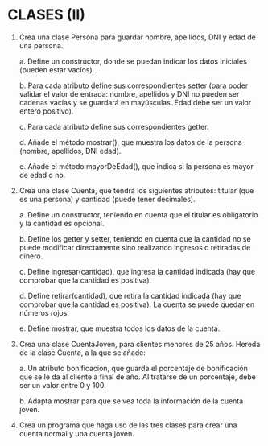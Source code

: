 # CLASES (II)

1. Crea una clase Persona para guardar nombre, apellidos, DNI y edad de una persona.

    a. Define un constructor, donde se puedan indicar los datos iniciales (pueden estar vacíos).

    b. Para cada atributo define sus correspondientes setter (para poder validar el valor de entrada: nombre, apellidos y DNI no pueden ser cadenas vacías y se guardará en mayúsculas. Edad debe ser un valor entero positivo).

    c. Para cada atributo define sus correspondientes getter.

    d. Añade el método mostrar(), que muestra los datos de la persona (nombre, apellidos, DNI edad).

    e. Añade el método mayorDeEdad(), que indica si la persona es mayor de edad o no.

2. Crea una clase Cuenta, que tendrá los siguientes atributos: titular (que es una persona) y cantidad (puede tener decimales).

    a. Define un constructor, teniendo en cuenta que el titular es obligatorio y la cantidad es opcional.

    b. Define los getter y setter, teniendo en cuenta que la cantidad no se puede modificar directamente sino realizando ingresos o retiradas de dinero.

    c. Define ingresar(cantidad), que ingresa la cantidad indicada (hay que comprobar que la cantidad es positiva).

    d. Define retirar(cantidad), que retira la cantidad indicada (hay que comprobar que la cantidad es positiva). La cuenta se puede quedar en números rojos.

    e. Define mostrar, que muestra todos los datos de la cuenta.

3. Crea una clase CuentaJoven, para clientes menores de 25 años. Hereda de la clase Cuenta, a la que se añade:

    a. Un atributo bonificacion, que guarda el porcentaje de bonificación que se le da al cliente a final de año. Al tratarse de un porcentaje, debe ser un valor entre 0 y 100.

    b. Adapta mostrar para que se vea toda la información de la cuenta joven.

4. Crea un programa que haga uso de las tres clases para crear una cuenta normal y una cuenta joven.
